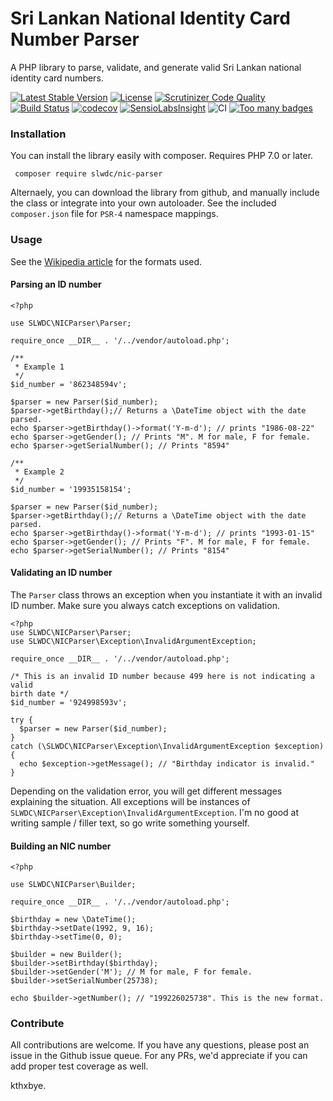 # Sri Lankan National Identity Card Number Parser
A PHP library to parse, validate, and generate valid Sri Lankan national identity card numbers.

[![Latest Stable Version](https://poser.pugx.org/slwdc/nic-parser/v/stable)](https://packagist.org/packages/slwdc/nic-parser) [![License](https://poser.pugx.org/slwdc/nic-parser/license)](https://packagist.org/packages/slwdc/nic-parser) [![Scrutinizer Code Quality](https://scrutinizer-ci.com/g/slwdc/NICParser/badges/quality-score.png?b=master)](https://scrutinizer-ci.com/g/slwdc/NICParser/?branch=master) [![Build Status](https://scrutinizer-ci.com/g/slwdc/NICParser/badges/build.png?b=master)](https://scrutinizer-ci.com/g/slwdc/NICParser/build-status/master)  [![codecov](https://codecov.io/gh/slwdc/NICParser/branch/master/graph/badge.svg)](https://codecov.io/gh/slwdc/NICParser) [![SensioLabsInsight](https://insight.sensiolabs.com/projects/2e61c5e1-095b-43c5-9fa2-c77527480774/mini.png)](https://insight.sensiolabs.com/projects/2e61c5e1-095b-43c5-9fa2-c77527480774) ![CI](https://github.com/slwdc/NICParser/workflows/CI/badge.svg) [![Too many badges](https://img.shields.io/badge/style-too_many-brightgreen.svg?style=toomany&label=badges)](https://github.com/slwdc/NICParser)
### Installation

You can install the library easily with composer. Requires PHP 7.0 or later.

``` composer require slwdc/nic-parser```

Alternaely, you can download the library from github, and manually include the class or integrate into your own autoloader. See the included `composer.json` file for `PSR-4` namespace mappings.

### Usage

See the [Wikipedia article](https://en.wikipedia.org/wiki/National_identity_card_%28Sri_Lanka%29) for the formats used.

#### Parsing an ID number

    <?php
    
    use SLWDC\NICParser\Parser;
    
    require_once __DIR__ . '/../vendor/autoload.php';
    
    /**
     * Example 1
     */
    $id_number = '862348594v';
    
    $parser = new Parser($id_number);
    $parser->getBirthday();// Returns a \DateTime object with the date parsed.
    echo $parser->getBirthday()->format('Y-m-d'); // prints "1986-08-22"
    echo $parser->getGender(); // Prints "M". M for male, F for female.
    echo $parser->getSerialNumber(); // Prints "8594"
    
    /**
     * Example 2
     */
    $id_number = '19935158154';
    
    $parser = new Parser($id_number);
    $parser->getBirthday();// Returns a \DateTime object with the date parsed.
    echo $parser->getBirthday()->format('Y-m-d'); // prints "1993-01-15"
    echo $parser->getGender(); // Prints "F". M for male, F for female.
    echo $parser->getSerialNumber(); // Prints "8154"

#### Validating an ID number
The `Parser` class throws an exception when you instantiate it with an invalid ID number. Make sure you always catch exceptions on validation.

    <?php
    use SLWDC\NICParser\Parser;
    use SLWDC\NICParser\Exception\InvalidArgumentException;
    
    require_once __DIR__ . '/../vendor/autoload.php';
    
    /* This is an invalid ID number because 499 here is not indicating a valid
    birth date */
    $id_number = '924998593v';
    
    try {
      $parser = new Parser($id_number);
    }
    catch (\SLWDC\NICParser\Exception\InvalidArgumentException $exception) {
      echo $exception->getMessage(); // "Birthday indicator is invalid."
    }

Depending on the validation error, you will get different messages explaining the situation. All exceptions will be instances of `SLWDC\NICParser\Exception\InvalidArgumentException`.
I'm no good at writing sample / filler text, so go write something yourself.

#### Building an NIC number

    <?php
    
    use SLWDC\NICParser\Builder;
    
    require_once __DIR__ . '/../vendor/autoload.php';
    
    $birthday = new \DateTime();
    $birthday->setDate(1992, 9, 16);
    $birthday->setTime(0, 0);
    
    $builder = new Builder();
    $builder->setBirthday($birthday);
    $builder->setGender('M'); // M for male, F for female.
    $builder->setSerialNumber(25738);
    
    echo $builder->getNumber(); // "199226025738". This is the new format.

### Contribute
All contributions are welcome. If you have any questions, please post an issue in the Github issue queue. For any PRs, we'd appreciate if you can add proper test coverage as well. 

kthxbye.
